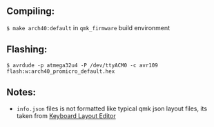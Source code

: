 ## Compiling:
`$ make arch40:default` in `qmk_firmware` build environment

## Flashing:
~~~
$ avrdude -p atmega32u4 -P /dev/ttyACM0 -c avr109 flash:w:arch40_promicro_default.hex
~~~

## Notes:
* `info.json` files is not formatted like typical qmk json layout files, its taken from [Keyboard Layout Editor](http://www.keyboard-layout-editor.com/) 
